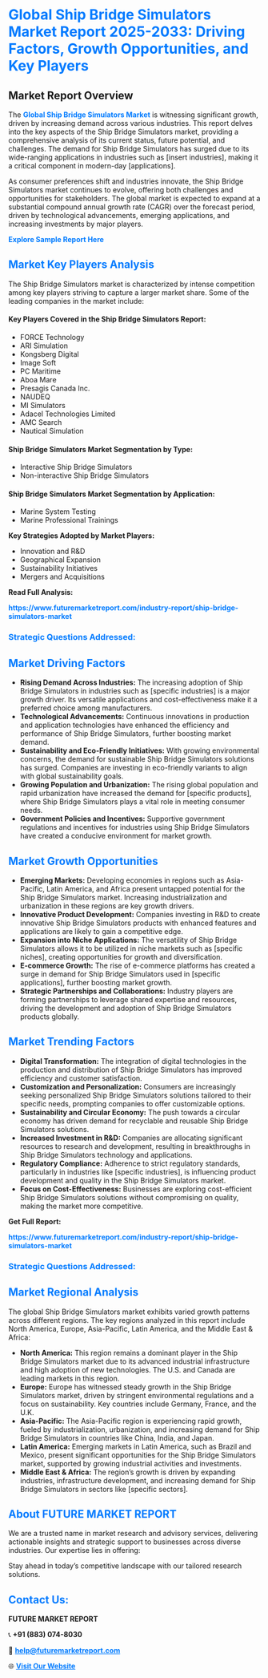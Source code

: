 <h1 style="color: #007BFF;">Global Ship Bridge Simulators Market Report 2025-2033: Driving Factors, Growth Opportunities, and Key Players</h1>

<section id="overview">
<h2>Market Report Overview</h2>
<p>The <a href="https://www.futuremarketreport.com/industry-report/ship-bridge-simulators-market" style="color: #007BFF; text-decoration: none;"><strong>Global Ship Bridge Simulators Market</strong></a> is witnessing significant growth, driven by increasing demand across various industries. This report delves into the key aspects of the Ship Bridge Simulators market, providing a comprehensive analysis of its current status, future potential, and challenges. The demand for Ship Bridge Simulators has surged due to its wide-ranging applications in industries such as [insert industries], making it a critical component in modern-day [applications].</p>
<p>As consumer preferences shift and industries innovate, the Ship Bridge Simulators market continues to evolve, offering both challenges and opportunities for stakeholders. The global market is expected to expand at a substantial compound annual growth rate (CAGR) over the forecast period, driven by technological advancements, emerging applications, and increasing investments by major players.</p>
</section>

<section id="overview">
<p><a href="https://www.futuremarketreport.com/request-sample/reportId=81393" style="color: #007BFF; text-decoration: none;"><strong>Explore Sample Report Here</strong></a></p>
</section>

<section id="key-players">
<h2 style="color: #007BFF;">Market Key Players Analysis</h2>
<p>The Ship Bridge Simulators market is characterized by intense competition among key players striving to capture a larger market share. Some of the leading companies in the market include:</p>
<h4>Key Players Covered in the Ship Bridge Simulators Report:</h4>
<ul><li>FORCE Technology</li><li>ARI Simulation</li><li>Kongsberg Digital</li><li>Image Soft</li><li>PC Maritime</li><li>Aboa Mare</li><li>Presagis Canada Inc.</li><li>NAUDEQ</li><li>MI Simulators</li><li>Adacel Technologies Limited</li><li>AMC Search</li><li>Nautical Simulation</li></ul>
<h4>Ship Bridge Simulators Market Segmentation by Type:</h4>
<ul><li>Interactive Ship Bridge Simulators</li><li>Non-interactive Ship Bridge Simulators</li></ul>

<h4>Ship Bridge Simulators Market Segmentation by Application:</h4>
<ul><li>Marine System Testing</li><li>Marine Professional Trainings</li></ul>
<p><strong>Key Strategies Adopted by Market Players:</strong></p>
<ul>
<li>Innovation and R&D</li>
<li>Geographical Expansion</li>
<li>Sustainability Initiatives</li>
<li>Mergers and Acquisitions</li>
</ul>
</section>

<section>
<p><strong>Read Full Analysis: </strong></p><a href="https://www.futuremarketreport.com/industry-report/ship-bridge-simulators-market" style="color: #007BFF; text-decoration: none;"><strong>https://www.futuremarketreport.com/industry-report/ship-bridge-simulators-market</strong></a>
<h3 style="color: #007BFF;">Strategic Questions Addressed:</h3>
</section>

<section id="driving-factors">
<h2 style="color: #007BFF;">Market Driving Factors</h2>
<ul>
<li><strong>Rising Demand Across Industries:</strong> The increasing adoption of Ship Bridge Simulators in industries such as [specific industries] is a major growth driver. Its versatile applications and cost-effectiveness make it a preferred choice among manufacturers.</li>
<li><strong>Technological Advancements:</strong> Continuous innovations in production and application technologies have enhanced the efficiency and performance of Ship Bridge Simulators, further boosting market demand.</li>
<li><strong>Sustainability and Eco-Friendly Initiatives:</strong> With growing environmental concerns, the demand for sustainable Ship Bridge Simulators solutions has surged. Companies are investing in eco-friendly variants to align with global sustainability goals.</li>
<li><strong>Growing Population and Urbanization:</strong> The rising global population and rapid urbanization have increased the demand for [specific products], where Ship Bridge Simulators plays a vital role in meeting consumer needs.</li>
<li><strong>Government Policies and Incentives:</strong> Supportive government regulations and incentives for industries using Ship Bridge Simulators have created a conducive environment for market growth.</li>
</ul>
</section>

<section id="growth-opportunities">
<h2 style="color: #007BFF;">Market Growth Opportunities</h2>
<ul>
<li><strong>Emerging Markets:</strong> Developing economies in regions such as Asia-Pacific, Latin America, and Africa present untapped potential for the Ship Bridge Simulators market. Increasing industrialization and urbanization in these regions are key growth drivers.</li>
<li><strong>Innovative Product Development:</strong> Companies investing in R&D to create innovative Ship Bridge Simulators products with enhanced features and applications are likely to gain a competitive edge.</li>
<li><strong>Expansion into Niche Applications:</strong> The versatility of Ship Bridge Simulators allows it to be utilized in niche markets such as [specific niches], creating opportunities for growth and diversification.</li>
<li><strong>E-commerce Growth:</strong> The rise of e-commerce platforms has created a surge in demand for Ship Bridge Simulators used in [specific applications], further boosting market growth.</li>
<li><strong>Strategic Partnerships and Collaborations:</strong> Industry players are forming partnerships to leverage shared expertise and resources, driving the development and adoption of Ship Bridge Simulators products globally.</li>
</ul>
</section>

<section id="trending-factors">
<h2 style="color: #007BFF;">Market Trending Factors</h2>
<ul>
<li><strong>Digital Transformation:</strong> The integration of digital technologies in the production and distribution of Ship Bridge Simulators has improved efficiency and customer satisfaction.</li>
<li><strong>Customization and Personalization:</strong> Consumers are increasingly seeking personalized Ship Bridge Simulators solutions tailored to their specific needs, prompting companies to offer customizable options.</li>
<li><strong>Sustainability and Circular Economy:</strong> The push towards a circular economy has driven demand for recyclable and reusable Ship Bridge Simulators solutions.</li>
<li><strong>Increased Investment in R&D:</strong> Companies are allocating significant resources to research and development, resulting in breakthroughs in Ship Bridge Simulators technology and applications.</li>
<li><strong>Regulatory Compliance:</strong> Adherence to strict regulatory standards, particularly in industries like [specific industries], is influencing product development and quality in the Ship Bridge Simulators market.</li>
<li><strong>Focus on Cost-Effectiveness:</strong> Businesses are exploring cost-efficient Ship Bridge Simulators solutions without compromising on quality, making the market more competitive.</li>
</ul>
</section>

<section>
<p><strong>Get Full Report: </strong></p><a href="https://www.futuremarketreport.com/industry-report/ship-bridge-simulators-market" style="color: #007BFF; text-decoration: none;"><strong>https://www.futuremarketreport.com/industry-report/ship-bridge-simulators-market</strong></a>
<h3 style="color: #007BFF;">Strategic Questions Addressed:</h3>
</section>


<section id="regional-analysis">
<h2 style="color: #007BFF;">Market Regional Analysis</h2>
<p>The global Ship Bridge Simulators market exhibits varied growth patterns across different regions. The key regions analyzed in this report include North America, Europe, Asia-Pacific, Latin America, and the Middle East & Africa:</p>
<ul>
<li><strong>North America:</strong> This region remains a dominant player in the Ship Bridge Simulators market due to its advanced industrial infrastructure and high adoption of new technologies. The U.S. and Canada are leading markets in this region.</li>
<li><strong>Europe:</strong> Europe has witnessed steady growth in the Ship Bridge Simulators market, driven by stringent environmental regulations and a focus on sustainability. Key countries include Germany, France, and the U.K.</li>
<li><strong>Asia-Pacific:</strong> The Asia-Pacific region is experiencing rapid growth, fueled by industrialization, urbanization, and increasing demand for Ship Bridge Simulators in countries like China, India, and Japan.</li>
<li><strong>Latin America:</strong> Emerging markets in Latin America, such as Brazil and Mexico, present significant opportunities for the Ship Bridge Simulators market, supported by growing industrial activities and investments.</li>
<li><strong>Middle East & Africa:</strong> The region’s growth is driven by expanding industries, infrastructure development, and increasing demand for Ship Bridge Simulators in sectors like [specific sectors].</li>
</ul>
</section>

<footer>
<h2 style="color: #007BFF;">About FUTURE MARKET REPORT</h2>
<p>We are a trusted name in market research and advisory services, delivering actionable insights and strategic support to businesses across diverse industries. Our expertise lies in offering:</p>

<p>Stay ahead in today’s competitive landscape with our tailored research solutions.</p>

<h2 style="color: #007BFF;">Contact Us:</h2>
<p><strong>FUTURE MARKET REPORT</strong></p>
<p>📞 <strong>+91 (883) 074-8030</strong></p>
<p>📧 <strong><a href="mailto:help@futuremarketreport.com" style="color: #007BFF;">help@futuremarketreport.com</a></strong></p>
<p>🌐 <strong><a href="https://www.futuremarketreport.com/" style="color: #007BFF;">Visit Our Website</a></strong></p>
</footer>